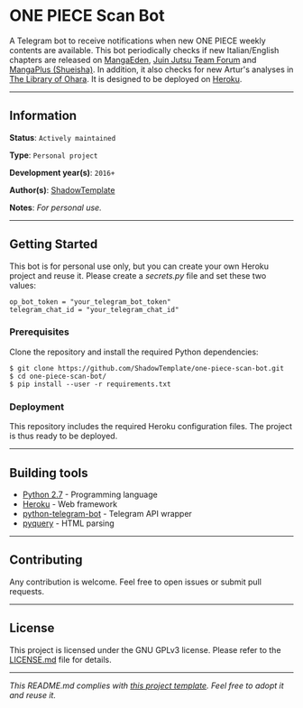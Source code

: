 # ONE PIECE Scan Bot

A Telegram bot to receive notifications when new ONE PIECE weekly contents are available.
This bot periodically checks if new Italian/English chapters are released on
[MangaEden](https://www.mangaeden.com/it/),
[Juin Jutsu Team Forum](http://juinjutsuteam.forumcommunity.net/) and 
[MangaPlus (Shueisha)](https://mangaplus.shueisha.co.jp/).
In addition, it also checks for new Artur's analyses in [The Library of Ohara](https://thelibraryofohara.com/).
It is designed to be deployed on [Heroku](https://heroku.com/).


---
## Information

**Status**: `Actively maintained`

**Type**: `Personal project`

**Development year(s)**: `2016+`

**Author(s)**: [ShadowTemplate](https://github.com/ShadowTemplate)

**Notes**: *For personal use.*

---
## Getting Started

This bot is for personal use only, but you can create your own Heroku project and reuse it. Please create a *secrets.py* file and set these 
two values:

```
op_bot_token = "your_telegram_bot_token"
telegram_chat_id = "your_telegram_chat_id"
```

### Prerequisites

Clone the repository and install the required Python dependencies:

```
$ git clone https://github.com/ShadowTemplate/one-piece-scan-bot.git
$ cd one-piece-scan-bot/
$ pip install --user -r requirements.txt
```

### Deployment

This repository includes the required Heroku configuration files. The project 
is thus ready to be deployed.


---
## Building tools

* [Python 2.7](https://www.python.org/downloads/release/python-270/) - 
Programming language
* [Heroku](https://heroku.com/) - Web framework
* [python-telegram-bot](https://python-telegram-bot.org/) - Telegram API 
wrapper 
* [pyquery](http://pyquery.readthedocs.io/en/latest/) - HTML parsing

---
## Contributing

Any contribution is welcome. Feel free to open issues or submit pull requests.

---
## License

This project is licensed under the GNU GPLv3 license.
Please refer to the [LICENSE.md](LICENSE.md) file for details.

---
*This README.md complies with [this project template](
https://github.com/ShadowTemplate/project-template). Feel free to adopt it
and reuse it.*
